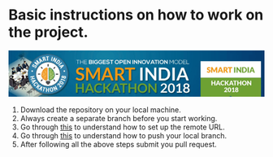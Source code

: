 # Basic instructions on how to work on the project.
![](https://raw.githubusercontent.com/avkumar19/SIH/master/38248123566_28c5460784_o.png)
1. Download the repository on your local machine.
2. Always create a separate branch before you start working.
3. Go through [this](https://help.github.com/articles/changing-a-remote-s-url/) to understand how to set up the remote URL.
4. Go through [this](https://stackoverflow.com/questions/2765421/how-do-i-push-a-new-local-branch-to-a-remote-git-repository-and-track-it-too) to understand how to push your local branch.
5. After following all the above steps submit you pull request.

